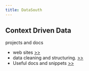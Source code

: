 ```yaml
---
title: DataSouth
---
```


## Context Driven Data 

projects and docs
- web sites [>>](websites/)
- data cleaning and structuring. [>>](notebooks/notebooks/)
- Useful docs and snippets [>>](usefuldocs/)

